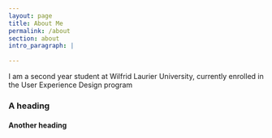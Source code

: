 ```yaml
---
layout: page
title: About Me
permalink: /about
section: about
intro_paragraph: |
  
---
```

I am a second year student at Wilfrid Laurier University, currently enrolled in the User Experience Design program

### A heading


#### Another heading

